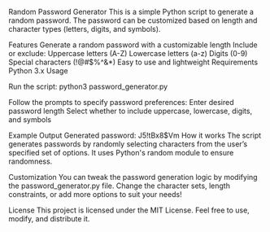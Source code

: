 Random Password Generator 
This is a simple Python script to generate a random password. The password can be customized based on length and character types (letters, digits, and symbols).

Features
Generate a random password with a customizable length
Include or exclude:
Uppercase letters (A-Z)
Lowercase letters (a-z)
Digits (0-9)
Special characters (!@#$%^&*)
Easy to use and lightweight
Requirements
Python 3.x
Usage

Run the script:
python3 password_generator.py

Follow the prompts to specify password preferences:
Enter desired password length
Select whether to include uppercase, lowercase, digits, and symbols

Example Output
Generated password: J5!tBx8$Vm
How it works
The script generates passwords by randomly selecting characters from the user’s specified set of options. It uses Python's random module to ensure randomness.

Customization
You can tweak the password generation logic by modifying the password_generator.py file. Change the character sets, length constraints, or add more options to suit your needs!

License
This project is licensed under the MIT License. Feel free to use, modify, and distribute it.
